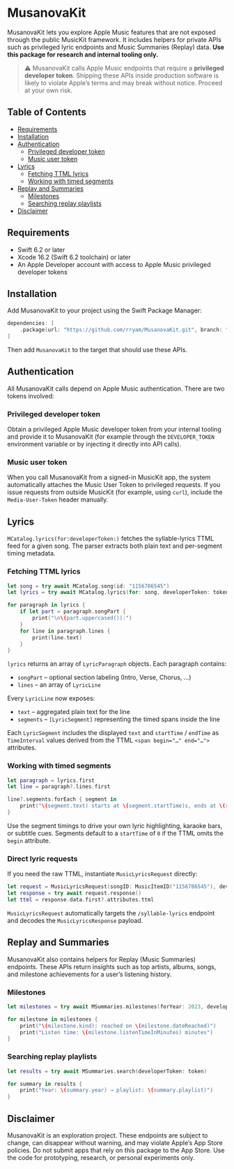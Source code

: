 # MusanovaKit

MusanovaKit lets you explore Apple Music features that are not exposed through the public MusicKit framework. It includes helpers for private APIs such as privileged lyric endpoints and Music Summaries (Replay) data. **Use this package for research and internal tooling only.**

> ⚠️ MusanovaKit calls Apple Music endpoints that require a **privileged developer token**. Shipping these APIs inside production software is likely to violate Apple’s terms and may break without notice. Proceed at your own risk.

## Table of Contents

- [Requirements](#requirements)
- [Installation](#installation)
- [Authentication](#authentication)
  - [Privileged developer token](#privileged-developer-token)
  - [Music user token](#music-user-token)
- [Lyrics](#lyrics)
  - [Fetching TTML lyrics](#fetching-ttml-lyrics)
  - [Working with timed segments](#working-with-timed-segments)
- [Replay and Summaries](#replay-and-summaries)
  - [Milestones](#milestones)
  - [Searching replay playlists](#searching-replay-playlists)
- [Disclaimer](#disclaimer)

## Requirements

- Swift 6.2 or later
- Xcode 16.2 (Swift 6.2 toolchain) or later
- An Apple Developer account with access to Apple Music privileged developer tokens

## Installation

Add MusanovaKit to your project using the Swift Package Manager:

```swift
dependencies: [
    .package(url: "https://github.com/rryam/MusanovaKit.git", branch: "main")
]
```

Then add `MusanovaKit` to the target that should use these APIs.

## Authentication

All MusanovaKit calls depend on Apple Music authentication. There are two tokens involved:

### Privileged developer token

Obtain a privileged Apple Music developer token from your internal tooling and provide it to MusanovaKit (for example through the `DEVELOPER_TOKEN` environment variable or by injecting it directly into API calls).

### Music user token

When you call MusanovaKit from a signed-in MusicKit app, the system automatically attaches the Music User Token to privileged requests. If you issue requests from outside MusicKit (for example, using `curl`), include the `Media-User-Token` header manually.

## Lyrics

`MCatalog.lyrics(for:developerToken:)` fetches the syllable-lyrics TTML feed for a given song. The parser extracts both plain text and per-segment timing metadata.

### Fetching TTML lyrics

```swift
let song = try await MCatalog.song(id: "1156786545")
let lyrics = try await MCatalog.lyrics(for: song, developerToken: token)

for paragraph in lyrics {
    if let part = paragraph.songPart {
        print("\n\(part.uppercased()):")
    }
    for line in paragraph.lines {
        print(line.text)
    }
}
```

`lyrics` returns an array of `LyricParagraph` objects. Each paragraph contains:

- `songPart` – optional section labeling (Intro, Verse, Chorus, …)
- `lines` – an array of `LyricLine`

Every `LyricLine` now exposes:

- `text` – aggregated plain text for the line
- `segments` – `[LyricSegment]` representing the timed spans inside the line

Each `LyricSegment` includes the displayed `text` and `startTime` / `endTime` as `TimeInterval` values derived from the TTML `<span begin="…" end="…">` attributes.

### Working with timed segments

```swift
let paragraph = lyrics.first
let line = paragraph?.lines.first

line?.segments.forEach { segment in
    print("\(segment.text) starts at \(segment.startTime)s, ends at \(segment.endTime)s")
}
```

Use the segment timings to drive your own lyric highlighting, karaoke bars, or subtitle cues. Segments default to a `startTime` of `0` if the TTML omits the `begin` attribute.

### Direct lyric requests

If you need the raw TTML, instantiate `MusicLyricsRequest` directly:

```swift
let request = MusicLyricsRequest(songID: MusicItemID("1156786545"), developerToken: token)
let response = try await request.response()
let ttml = response.data.first?.attributes.ttml
```

`MusicLyricsRequest` automatically targets the `/syllable-lyrics` endpoint and decodes the `MusicLyricsResponse` payload.

## Replay and Summaries

MusanovaKit also contains helpers for Replay (Music Summaries) endpoints. These APIs return insights such as top artists, albums, songs, and milestone achievements for a user’s listening history.

### Milestones

```swift
let milestones = try await MSummaries.milestones(forYear: 2023, developerToken: token)

for milestone in milestones {
    print("\(milestone.kind): reached on \(milestone.dateReached)")
    print("Listen time: \(milestone.listenTimeInMinutes) minutes")
}
```

### Searching replay playlists

```swift
let results = try await MSummaries.search(developerToken: token)

for summary in results {
    print("Year: \(summary.year) → playlist: \(summary.playlist)")
}
```

## Disclaimer

MusanovaKit is an exploration project. These endpoints are subject to change, can disappear without warning, and may violate Apple’s App Store policies. Do not submit apps that rely on this package to the App Store. Use the code for prototyping, research, or personal experiments only.